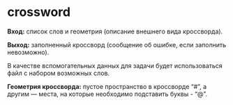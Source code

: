 # crossword
**Вход:** список слов и геометрия (описание внешнего вида кроссворда).

**Выход:** заполненный кроссворд (сообщение об ошибке, если заполнить невозможно).

В качестве вспомогательных данных для задачи будет использоваться файл с набором возможных слов.

**Геометрия кроссворда:** пустое пространство в кроссворде “#”, а другим — места, на которые необходимо подставить буквы -  “@”. 